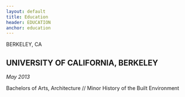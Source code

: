 ```yaml
---
layout: default
title: Education
header: EDUCATION
anchor: education
---
```


<a name="education"></a>

<div class="pull-right location">
<i class="fa fa-map-marker" aria-hidden="true"></i> BERKELEY, CA
</div>
					
## UNIVERSITY OF CALIFORNIA, BERKELEY		

_May 2013_

Bachelors of Arts, Architecture // Minor History of the Built Environment